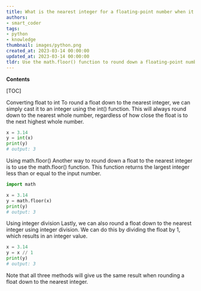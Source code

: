 ```yaml
---
title: What is the nearest integer for a floating-point number when it is rounded down?
authors:
- smart_coder
tags:
- python
- knowledge
thumbnail: images/python.png
created_at: 2023-03-14 00:00:00
updated_at: 2023-03-14 00:00:00
tldr: Use the math.floor() function to round down a floating-point number to the nearest integer in Python.
---
```


**Contents**

[TOC]

Converting float to int 
To round a float down to the nearest integer, we can simply cast it to an integer using the int() function. This will always round down to the nearest whole number, regardless of how close the float is to the next highest whole number. 

```python
x = 3.14
y = int(x)
print(y)
# output: 3
```

Using math.floor()
Another way to round down a float to the nearest integer is to use the math.floor() function. This function returns the largest integer less than or equal to the input number. 

```python
import math

x = 3.14
y = math.floor(x)
print(y)
# output: 3
```

Using integer division
Lastly, we can also round a float down to the nearest integer using integer division. We can do this by dividing the float by 1, which results in an integer value. 

```python
x = 3.14
y = x // 1
print(y)
# output: 3
```

Note that all three methods will give us the same result when rounding a float down to the nearest integer.
